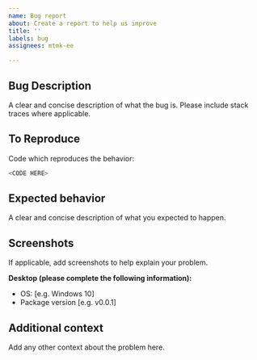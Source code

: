 ```yaml
---
name: Bug report
about: Create a report to help us improve
title: ''
labels: bug
assignees: mtmk-ee

---
```


## Bug Description
A clear and concise description of what the bug is. Please include stack traces where applicable.

## To Reproduce
Code which reproduces the behavior:

```py
<CODE HERE>
```

## Expected behavior
A clear and concise description of what you expected to happen.

## Screenshots
If applicable, add screenshots to help explain your problem.

**Desktop (please complete the following information):**
 - OS: [e.g. Windows 10]
 - Package version [e.g. v0.0.1]


## Additional context
Add any other context about the problem here.
